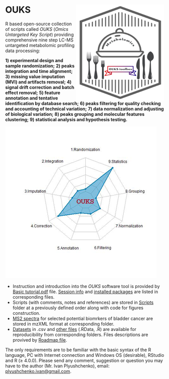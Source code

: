 # OUKS <img src="graphical abstract.jpg" align="right" height="304" width="280"/> 
R based open-source collection of scripts called *OUKS* (*Omics Untargeted Key Script*) providing comprehensive nine step LC-MS untargeted metabolomic profiling data processing:

**1) experimental design and sample randomization;** 
**2) peaks integration and time alignment;** 
**3) missing value imputation (MVI) and artifacts removal;** 
**4) signal drift correction and batch effect removal;**
**5) feature annotation and tentative identification by database search;** 
**6) peaks filtering for quality checking and accounting of technical variation;** 
**7) data normalization and adjusting of biological variation;** 
**8) peaks grouping and molecular features clustering;** 
**9) statistical analysis and hypothesis testing.**

<img src="Logo.jpeg">

- Instruction and introduction into the *OUKS* software tool is provided by [Basic tutorial.pdf](https://github.com/plyush1993/OUKS/blob/main/Basic%20tutorial.pdf) file. [Session info](https://github.com/plyush1993/OUKS/blob/main/Session%20Info.txt) and [installed packages](https://github.com/plyush1993/OUKS/blob/main/Used%20packages.pdf) are listed in corresponding files.
- Scripts (with comments, notes and references) are stored in [Scripts](https://github.com/plyush1993/OUKS/tree/main/Scripts%20(R)) folder at a previously defined order along with code for figures construction.
- [MS2 spectra](https://github.com/plyush1993/OUKS/tree/main/MS2%20spectra%20(mzXML)) for selected potential biomrkers of bladder cancer are stored in mzXML format at corresponding folder.
- [Datasets](https://github.com/plyush1993/OUKS/tree/main/Datasets%20(csv)) in .csv and [other files](https://github.com/plyush1993/OUKS/tree/main/Auxiliary%20files%20(RData)) (.RData, .R) are available for reproducibility from corresponding folders. Files descriptions are provived by [Roadmap file](https://github.com/plyush1993/OUKS/blob/main/Roadmap.pdf).

The only requirements are to be familiar with the basic syntax of the R language, PC with Internet connection and Windows OS (desirable), RStudio and R (≥ 4.0.0).
Please send any comment, suggestion or question you may have to the author (Mr. Ivan Plyushchenko), email: plyushchenko.ivan@gmail.com.

